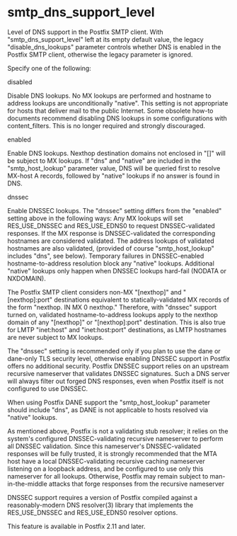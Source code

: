 # smtp_dns_support_level 

 Level of DNS support in the Postfix SMTP client.  With
"smtp_dns_support_level" left at its empty default value, the legacy
"disable_dns_lookups" parameter controls whether DNS is enabled in
the Postfix SMTP client, otherwise the legacy parameter is ignored.


 Specify one of the following: 



disabled

Disable DNS lookups.  No MX lookups are performed and hostname
to address lookups are unconditionally "native".  This setting is
not appropriate for hosts that deliver mail to the public Internet.
Some obsolete how-to documents recommend disabling DNS lookups in
some configurations with content_filters.  This is no longer required
and strongly discouraged.  

enabled

Enable DNS lookups.  Nexthop destination domains not enclosed
in "[]" will be subject to MX lookups.  If "dns" and "native" are
included in the "smtp_host_lookup" parameter value, DNS will be
queried first to resolve MX-host A records, followed by "native"
lookups if no answer is found in DNS.  

dnssec

Enable DNSSEC
lookups.  The "dnssec" setting differs from the "enabled" setting
above in the following ways:  Any MX lookups will set
RES_USE_DNSSEC and RES_USE_EDNS0 to request DNSSEC-validated
responses. If the MX response is DNSSEC-validated the corresponding
hostnames are considered validated.   The address lookups of
validated hostnames are also validated, (provided of course
"smtp_host_lookup" includes "dns", see below).  Temporary
failures in DNSSEC-enabled hostname-to-address resolution block any
"native" lookups.  Additional "native" lookups only happen when
DNSSEC lookups hard-fail (NODATA or NXDOMAIN).   



 The Postfix SMTP client considers non-MX "[nexthop]" and
"[nexthop]:port" destinations equivalent to statically-validated
MX records of the form "nexthop.  IN MX 0 nexthop."  Therefore,
with "dnssec" support turned on, validated hostname-to-address
lookups apply to the nexthop domain of any "[nexthop]" or
"[nexthop]:port" destination.  This is also true for LMTP "inet:host"
and "inet:host:port" destinations, as LMTP hostnames are never
subject to MX lookups.  

The "dnssec" setting is recommended only if you plan to use the
dane or dane-only TLS security
level, otherwise enabling DNSSEC support in Postfix offers no
additional security.  Postfix DNSSEC support relies on an upstream
recursive nameserver that validates DNSSEC signatures.  Such a DNS
server will always filter out forged DNS responses, even when Postfix
itself is not configured to use DNSSEC. 

 When using Postfix DANE support the "smtp_host_lookup" parameter
should include "dns", as DANE is not applicable
to hosts resolved via "native" lookups.  

 As mentioned above, Postfix is not a validating stub
resolver; it relies on the system's configured DNSSEC-validating
recursive
nameserver to perform all DNSSEC validation.  Since this
nameserver's DNSSEC-validated responses will be fully trusted, it
is strongly recommended that the MTA host have a local DNSSEC-validating
recursive caching nameserver listening on a loopback address, and
be configured to use only this nameserver for all lookups.  Otherwise,
Postfix may remain subject to man-in-the-middle attacks that forge
responses from the recursive nameserver

DNSSEC support requires a version of Postfix compiled against a
reasonably-modern DNS resolver(3) library that implements the
RES_USE_DNSSEC and RES_USE_EDNS0 resolver options. 

 This feature is available in Postfix 2.11 and later.  


